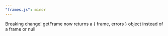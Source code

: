 ```yaml
---
"frames.js": minor
---
```


Breaking change! getFrame now returns a { frame, errors } object instead of a frame or null
